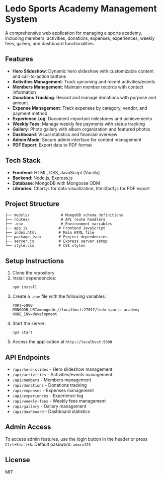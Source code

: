 # Ledo Sports Academy Management System

A comprehensive web application for managing a sports academy, including members, activities, donations, expenses, experiences, weekly fees, gallery, and dashboard functionalities.

## Features

- **Hero Slideshow**: Dynamic hero slideshow with customizable content and call-to-action buttons
- **Activities Management**: Track upcoming and recent activities/events
- **Members Management**: Maintain member records with contact information
- **Donations Tracking**: Record and manage donations with purpose and amount
- **Expense Management**: Track expenses by category, vendor, and payment method
- **Experience Log**: Document important milestones and achievements
- **Weekly Fees**: Manage weekly fee payments with status tracking
- **Gallery**: Photo gallery with album organization and featured photos
- **Dashboard**: Visual statistics and financial overview
- **Admin Mode**: Secure admin interface for content management
- **PDF Export**: Export data to PDF format

## Tech Stack

- **Frontend**: HTML, CSS, JavaScript (Vanilla)
- **Backend**: Node.js, Express.js
- **Database**: MongoDB with Mongoose ODM
- **Libraries**: Chart.js for data visualization, html2pdf.js for PDF export

## Project Structure

```
├── models/              # MongoDB schema definitions
├── routes/              # API route handlers
├── .env                 # Environment variables
├── app.js              # Frontend JavaScript
├── index.html          # Main HTML file
├── package.json        # Project dependencies
├── server.js           # Express server setup
└── style.css           # CSS styles
```

## Setup Instructions

1. Clone the repository
2. Install dependencies:
   ```
   npm install
   ```
3. Create a `.env` file with the following variables:
   ```
   PORT=5000
   MONGODB_URI=mongodb://localhost:27017/ledo-sports-academy
   NODE_ENV=development
   ```
4. Start the server:
   ```
   npm start
   ```
5. Access the application at `http://localhost:5000`

## API Endpoints

- `/api/hero-slides` - Hero slideshow management
- `/api/activities` - Activities/events management
- `/api/members` - Members management
- `/api/donations` - Donations tracking
- `/api/expenses` - Expenses management
- `/api/experiences` - Experience log
- `/api/weekly-fees` - Weekly fees management
- `/api/gallery` - Gallery management
- `/api/dashboard` - Dashboard statistics

## Admin Access

To access admin features, use the login button in the header or press `Ctrl+Shift+A`.
Default password: `admin123`

## License

MIT